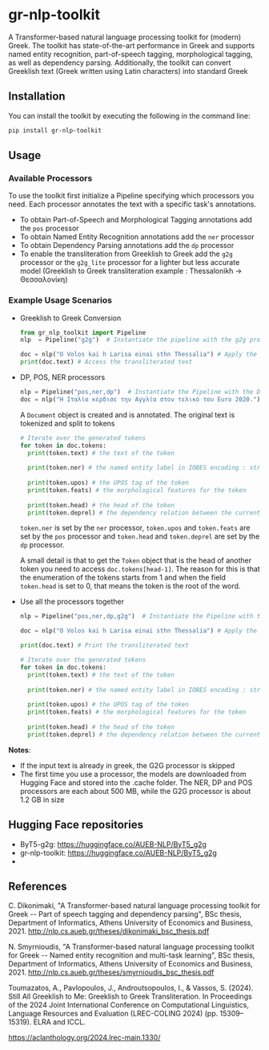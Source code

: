 # gr-nlp-toolkit

A Transformer-based natural language processing toolkit for (modern) Greek. The toolkit has state-of-the-art performance in Greek and supports named entity recognition, part-of-speech tagging, morphological tagging, as well as dependency parsing. Additionally, the toolkit can convert Greeklish text (Greek written using Latin characters) into standard Greek

## Installation

You can install the toolkit by executing the following in the command line:
```sh
pip install gr-nlp-toolkit
```

## Usage

### Available Processors

To use the toolkit first initialize a Pipeline specifying which processors you need. Each processor 
annotates the text with a specific task's annotations.

- To obtain Part-of-Speech and Morphological Tagging annotations add the `pos` processor
- To obtain Named Entity Recognition annotations add the `ner` processor
- To obtain Dependency Parsing annotations add the `dp` processor
- To enable the transliteration from Greeklish to Greek add the `g2g` processor or the `g2g_lite` processor for a lighter but less accurate model
  (Greeklish to Greek transliteration example : Thessalonikh -> Θεσσαλονίκη)

### Example Usage Scenarios

- Greeklish to Greek Conversion
  ```python
  from gr_nlp_toolkit import Pipeline
  nlp  = Pipeline("g2g")  # Instantiate the pipeline with the g2g processor
  
  doc = nlp("O Volos kai h Larisa einai sthn Thessalia") # Apply the pipeline to a sentence
  print(doc.text) # Access the transliterated text
  ```

- DP, POS, NER processors
  ```python
  nlp = Pipeline("pos,ner,dp")  # Instantiate the Pipeline with the DP, POS and NER processors
  doc = nlp("Η Ιταλία κέρδισε την Αγγλία στον τελικό του Euro 2020.") # Apply the pipeline to a sentence
  
  ```
  A `Document` object is created and is annotated. The original text is tokenized 
  and split to tokens

    ```python
    # Iterate over the generated tokens
    for token in doc.tokens:
      print(token.text) # the text of the token
      
      print(token.ner) # the named entity label in IOBES encoding : str
      
      print(token.upos) # the UPOS tag of the token
      print(token.feats) # the morphological features for the token
      
      print(token.head) # the head of the token
      print(token.deprel) # the dependency relation between the current token and its head
    ```
  `token.ner` is set by the `ner` processor, `token.upos` and `token.feats` are set by the `pos` processor
  and `token.head` and `token.deprel` are set by the `dp` processor.
  
  A small detail is that to get the `Token` object that is the head of another token you need to access
  `doc.tokens[head-1]`. The reason for this is that the enumeration of the tokens starts from 1 and when the
  field `token.head` is set to 0, that means the token is the root of the word.

- Use all the processors together
  ```python
  nlp = Pipeline("pos,ner,dp,g2g")  # Instantiate the Pipeline with the G2G, DP, POS and NER processors
  
  doc = nlp("O Volos kai h Larisa einai sthn Thessalia") # Apply the pipeline to a sentence
  
  print(doc.text) # Print the transliterated text
  
  # Iterate over the generated tokens
  for token in doc.tokens:
    print(token.text) # the text of the token
    
    print(token.ner) # the named entity label in IOBES encoding : str
    
    print(token.upos) # the UPOS tag of the token
    print(token.feats) # the morphological features for the token
    
    print(token.head) # the head of the token
    print(token.deprel) # the dependency relation between the current token and its head
  ```  
**Notes**: 
  - If the input text is already in greek, the G2G processor is skipped
  - The first time you use a processor, the models are downloaded from Hugging Face and stored into the .cache folder. The NER, DP and POS processors are each about 500 MB, while the G2G processor is about 1.2 GB in size

## Hugging Face repositories
- ByT5-g2g: https://huggingface.co/AUEB-NLP/ByT5_g2g
- gr-nlp-toolkit: https://huggingface.co/AUEB-NLP/ByT5_g2g
- 
## References
C. Dikonimaki, "A Transformer-based natural language processing toolkit for Greek -- Part of speech tagging and dependency parsing", BSc thesis, Department of Informatics, Athens University of Economics and Business, 2021. http://nlp.cs.aueb.gr/theses/dikonimaki_bsc_thesis.pdf

N. Smyrnioudis, "A Transformer-based natural language processing toolkit for Greek -- Named entity recognition and multi-task learning", BSc thesis, Department of Informatics, Athens University of Economics and Business, 2021.  http://nlp.cs.aueb.gr/theses/smyrnioudis_bsc_thesis.pdf

Toumazatos, A., Pavlopoulos, J., Androutsopoulos, I., & Vassos, S. (2024). Still All Greeklish to Me: Greeklish to Greek Transliteration. In Proceedings of the 2024 Joint International Conference on Computational Linguistics, Language Resources and Evaluation (LREC-COLING 2024) (pp. 15309–15319). ELRA and ICCL.

https://aclanthology.org/2024.lrec-main.1330/
